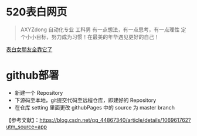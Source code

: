 # 520表白网页
>AXYZdong
>自动化专业 工科男
>有一点想法，有一点思考，有一点理性
>定个小小目标，努力成为习惯！在最美的年华遇见更好的自己！

[表白女朋友全靠它了](https://axyzdong.github.io/love-you/)

# github部署
- 新建一个 Repository
- 下源码至本地，git提交代码至远程仓库，即建好的 Repository
- 在仓库 setting 里面更改 githubPages 中的 source 为 master branch









【参考文献】：https://blog.csdn.net/qq_44867340/article/details/106961762?utm_source=app
